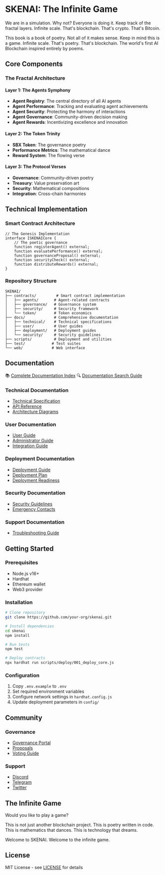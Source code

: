 # SKENAI: The Infinite Game

We are in a simulation. Why not? Everyone is doing it.
Keep track of the fractal layers. Infinite scale.
That's blockchain. That's crypto. That's Bitcoin.

This book is a book of poetry. Not all of it makes sense. Keep in mind this is a game. Infinite scale.
That's poetry. That's blockchain. The world's first AI Blockchain inspired entirely by poems.

## Core Components

### The Fractal Architecture

#### Layer 1: The Agents Symphony
- **Agent Registry**: The central directory of all AI agents
- **Agent Performance**: Tracking and evaluating agent achievements
- **Agent Security**: Protecting the harmony of interactions
- **Agent Governance**: Community-driven decision making
- **Agent Rewards**: Incentivizing excellence and innovation

#### Layer 2: The Token Trinity
- **SBX Token**: The governance poetry
- **Performance Metrics**: The mathematical dance
- **Reward System**: The flowing verse

#### Layer 3: The Protocol Verses
- **Governance**: Community-driven poetry
- **Treasury**: Value preservation art
- **Security**: Mathematical compositions
- **Integration**: Cross-chain harmonies

## Technical Implementation

### Smart Contract Architecture
```solidity
// The Genesis Implementation
interface ISKENAICore {
    // The poetic governance
    function registerAgent() external;
    function evaluatePerformance() external;
    function governanceProposal() external;
    function securityCheck() external;
    function distributeRewards() external;
}
```

### Repository Structure
```
SKENAI/
├── contracts/         # Smart contract implementation
│   ├── agents/       # Agent-related contracts
│   ├── governance/   # Governance system
│   ├── security/     # Security framework
│   └── token/        # Token economics
├── docs/             # Comprehensive documentation
│   ├── technical/    # Technical specifications
│   ├── user/         # User guides
│   ├── deployment/   # Deployment guides
│   └── security/     # Security guidelines
├── scripts/          # Deployment and utilities
├── test/            # Test suites
└── web/             # Web interface
```

## Documentation

📚 [Complete Documentation Index](./docs/INDEX.md)
🔍 [Documentation Search Guide](./docs/SEARCH_GUIDE.md)

### Technical Documentation
- [Technical Specification](./docs/TECHNICAL_SPECIFICATION.md)
- [API Reference](./docs/API_REFERENCE.md)
- [Architecture Diagrams](./docs/ARCHITECTURE_DIAGRAMS.md)

### User Documentation
- [User Guide](./docs/USER_GUIDE.md)
- [Administrator Guide](./docs/ADMIN_GUIDE.md)
- [Integration Guide](./docs/INTEGRATION_GUIDE.md)

### Deployment Documentation
- [Deployment Guide](./docs/DEPLOYMENT_GUIDE.md)
- [Deployment Plan](./docs/DEPLOYMENT_PLAN.md)
- [Deployment Readiness](./docs/DEPLOYMENT_READINESS.md)

### Security Documentation
- [Security Guidelines](./docs/SECURITY_GUIDELINES.md)
- [Emergency Contacts](./docs/EMERGENCY_CONTACTS.md)

### Support Documentation
- [Troubleshooting Guide](./docs/TROUBLESHOOTING_GUIDE.md)

## Getting Started

### Prerequisites
- Node.js v16+
- Hardhat
- Ethereum wallet
- Web3 provider

### Installation
```bash
# Clone repository
git clone https://github.com/your-org/skenai.git

# Install dependencies
cd skenai
npm install

# Run tests
npm test

# Deploy contracts
npx hardhat run scripts/deploy/001_deploy_core.js
```

### Configuration
1. Copy `.env.example` to `.env`
2. Set required environment variables
3. Configure network settings in `hardhat.config.js`
4. Update deployment parameters in `config/`

## Community

### Governance
- [Governance Portal](https://governance.skenai.io)
- [Proposals](./governance/proposals/)
- [Voting Guide](./docs/VOTING_GUIDE.md)

### Support
- [Discord](https://discord.gg/skenai)
- [Telegram](https://t.me/skenai)
- [Twitter](https://twitter.com/skenai)

## The Infinite Game

Would you like to play a game?

This is not just another blockchain project. This is poetry written in code. This is mathematics that dances. This is technology that dreams.

Welcome to SKENAI. Welcome to the infinite game.

## License
MIT License - see [LICENSE](./LICENSE) for details
